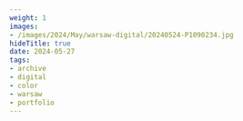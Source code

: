 ```yaml
---
weight: 1
images:
- /images/2024/May/warsaw-digital/20240524-P1090234.jpg
hideTitle: true
date: 2024-05-27
tags:
- archive
- digital
- color
- warsaw
- portfolio
---
```


